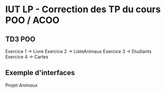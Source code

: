 # IUT LP -  Correction des TP du cours POO / ACOO

## TD3 POO
  Exercice 1 -> Livre
  Exercice 2 -> ListeAnimaux
  Exercice 3 -> Etudiants
  Exercice 4 -> Cartes
  
 ## Exemple d'interfaces
 Projet *Animaux*
